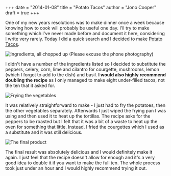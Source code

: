 +++
date = "2014-01-08"
title = "Potato Tacos"
author = "Jono Cooper"
draft = true
+++

One of my new years resolutions was to make dinner once a week because knowing how to cook will probably be useful one day. I'll try to make something which I've never made before and document it here, considering I write very rarely. Today I did a quick search and I decided to make [Potato Tacos](http://www.thekitchn.com/easy-weeknight-dinner-potato-t-104274).

![Ingredients, all chopped up](http://files.mintco.de/site/images/potatotaco_1.jpg)
(Please excuse the phone photography)

I didn't have a number of the ingredients listed so I decided to substitute the peppers, celery, corn, lime and cilantro for courgette, mushrooms, lemon (which I forgot to add to the dish) and basil. **I would also highly recommend doubling the recipe** as I only managed to make eight under-filled tacos, not the ten that it asked for.

![Frying the vegetables](http://files.mintco.de/site/images/potatotaco_2.jpg)

It was relatively straightforward to make - I just had to fry the potatoes, then the other vegetables separately. Afterwards I just wiped the frying pan I was using and then used it to heat up the tortillas. The recipe asks for  the peppers to be roasted but I felt that it was a bit of a waste to heat up the oven for something that little. Instead, I fried the courgettes which I used as a substitute and it was still delicious.

![The final product](http://files.mintco.de/site/images/potatotaco_3.jpg)

The final result was absolutely delicious and I would definitely make it again. I just feel that the recipe doesn't allow for enough and it's a very good idea to double it if you want to make the full ten. The whole process took just under an hour and I would highly recommend trying it out.
